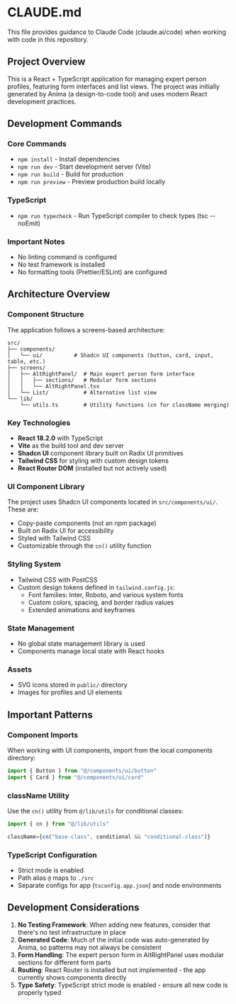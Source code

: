# CLAUDE.md

This file provides guidance to Claude Code (claude.ai/code) when working with code in this repository.

## Project Overview

This is a React + TypeScript application for managing expert person profiles, featuring form interfaces and list views. The project was initially generated by Anima (a design-to-code tool) and uses modern React development practices.

## Development Commands

### Core Commands
- `npm install` - Install dependencies
- `npm run dev` - Start development server (Vite)
- `npm run build` - Build for production
- `npm run preview` - Preview production build locally

### TypeScript
- `npm run typecheck` - Run TypeScript compiler to check types (tsc --noEmit)

### Important Notes
- No linting command is configured
- No test framework is installed
- No formatting tools (Prettier/ESLint) are configured

## Architecture Overview

### Component Structure
The application follows a screens-based architecture:

```
src/
├── components/
│   └── ui/          # Shadcn UI components (button, card, input, table, etc.)
├── screens/
│   ├── AltRightPanel/  # Main expert person form interface
│   │   ├── sections/   # Modular form sections
│   │   └── AltRightPanel.tsx
│   └── List/           # Alternative list view
└── lib/
    └── utils.ts        # Utility functions (cn for className merging)
```

### Key Technologies
- **React 18.2.0** with TypeScript
- **Vite** as the build tool and dev server
- **Shadcn UI** component library built on Radix UI primitives
- **Tailwind CSS** for styling with custom design tokens
- **React Router DOM** (installed but not actively used)

### UI Component Library
The project uses Shadcn UI components located in `src/components/ui/`. These are:
- Copy-paste components (not an npm package)
- Built on Radix UI for accessibility
- Styled with Tailwind CSS
- Customizable through the `cn()` utility function

### Styling System
- Tailwind CSS with PostCSS
- Custom design tokens defined in `tailwind.config.js`:
  - Font families: Inter, Roboto, and various system fonts
  - Custom colors, spacing, and border radius values
  - Extended animations and keyframes

### State Management
- No global state management library is used
- Components manage local state with React hooks

### Assets
- SVG icons stored in `public/` directory
- Images for profiles and UI elements

## Important Patterns

### Component Imports
When working with UI components, import from the local components directory:
```typescript
import { Button } from "@/components/ui/button"
import { Card } from "@/components/ui/card"
```

### className Utility
Use the `cn()` utility from `@/lib/utils` for conditional classes:
```typescript
import { cn } from "@/lib/utils"

className={cn("base-class", conditional && "conditional-class")}
```

### TypeScript Configuration
- Strict mode is enabled
- Path alias `@` maps to `./src`
- Separate configs for app (`tsconfig.app.json`) and node environments

## Development Considerations

1. **No Testing Framework**: When adding new features, consider that there's no test infrastructure in place
2. **Generated Code**: Much of the initial code was auto-generated by Anima, so patterns may not always be consistent
3. **Form Handling**: The expert person form in AltRightPanel uses modular sections for different form parts
4. **Routing**: React Router is installed but not implemented - the app currently shows components directly
5. **Type Safety**: TypeScript strict mode is enabled - ensure all new code is properly typed